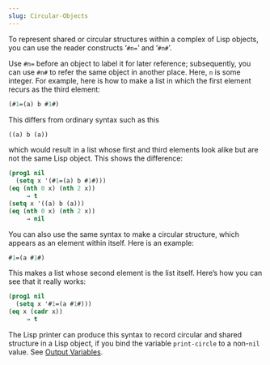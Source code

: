 ```yaml
---
slug: Circular-Objects
---
```


To represent shared or circular structures within a complex of Lisp objects, you can use the reader constructs ‘`#n=`’ and ‘`#n#`’.

Use `#n=` before an object to label it for later reference; subsequently, you can use `#n#` to refer the same object in another place. Here, `n` is some integer. For example, here is how to make a list in which the first element recurs as the third element:

```lisp
(#1=(a) b #1#)
```

This differs from ordinary syntax such as this

```lisp
((a) b (a))
```

which would result in a list whose first and third elements look alike but are not the same Lisp object. This shows the difference:

```lisp
(prog1 nil
  (setq x '(#1=(a) b #1#)))
(eq (nth 0 x) (nth 2 x))
     ⇒ t
(setq x '((a) b (a)))
(eq (nth 0 x) (nth 2 x))
     ⇒ nil
```

You can also use the same syntax to make a circular structure, which appears as an element within itself. Here is an example:

```lisp
#1=(a #1#)
```

This makes a list whose second element is the list itself. Here’s how you can see that it really works:

```lisp
(prog1 nil
  (setq x '#1=(a #1#)))
(eq x (cadr x))
     ⇒ t
```

The Lisp printer can produce this syntax to record circular and shared structure in a Lisp object, if you bind the variable `print-circle` to a non-`nil` value. See [Output Variables](Output-Variables).
